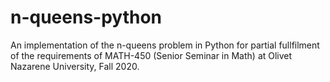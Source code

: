 # n-queens-python

An implementation of the n-queens problem in Python for partial fullfilment of the requirements of MATH-450 (Senior Seminar in Math) at Olivet Nazarene University, Fall 2020.
